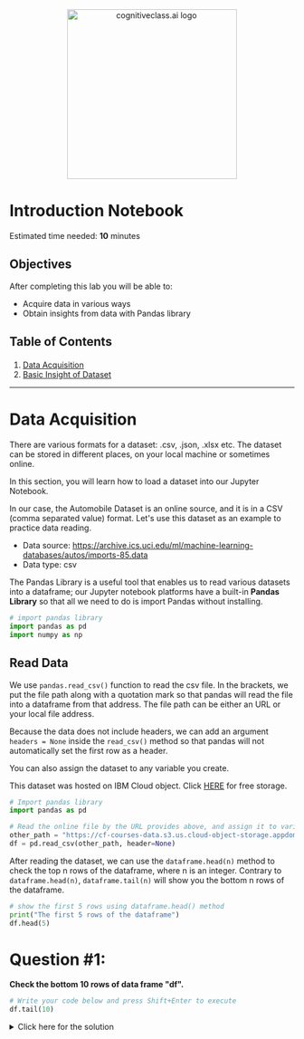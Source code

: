 <center>
    <img src="https://cf-courses-data.s3.us.cloud-object-storage.appdomain.cloud/IBMDeveloperSkillsNetwork-DA0101EN-SkillsNetwork/labs/Module%201/images/IDSNlogo.png" width="300" alt="cognitiveclass.ai logo"  />
</center>

# Introduction  Notebook

Estimated time needed: **10** minutes

## Objectives

After completing this lab you will be able to:

*   Acquire data in various ways
*   Obtain insights from data with Pandas library


<h2>Table of Contents</h2>

<div class="alert alert-block alert-info" style="margin-top: 20px">
<ol>
    <li><a href="#data_acquisition">Data Acquisition</a>
    <li><a href="#basic_insight">Basic Insight of Dataset</a></li>
</ol>

</div>
<hr>


<h1 id="data_acquisition">Data Acquisition</h1>
<p>
There are various formats for a dataset: .csv, .json, .xlsx  etc. The dataset can be stored in different places, on your local machine or sometimes online.<br>

In this section, you will learn how to load a dataset into our Jupyter Notebook.<br>

In our case, the Automobile Dataset is an online source, and it is in a CSV (comma separated value) format. Let's use this dataset as an example to practice data reading.

<ul>
    <li>Data source: <a href="https://archive.ics.uci.edu/ml/machine-learning-databases/autos/imports-85.data?utm_medium=Exinfluencer&utm_source=Exinfluencer&utm_content=000026UJ&utm_term=10006555&utm_id=NA-SkillsNetwork-Channel-SkillsNetworkCoursesIBMDeveloperSkillsNetworkDA0101ENSkillsNetwork20235326-2021-01-01" target="_blank">https://archive.ics.uci.edu/ml/machine-learning-databases/autos/imports-85.data</a></li>
    <li>Data type: csv</li>
</ul>
The Pandas Library is a useful tool that enables us to read various datasets into a dataframe; our Jupyter notebook platforms have a built-in <b>Pandas Library</b> so that all we need to do is import Pandas without installing.
</p>



```python
# import pandas library
import pandas as pd
import numpy as np
```

<h2>Read Data</h2>
<p>
We use <code>pandas.read_csv()</code> function to read the csv file. In the brackets, we put the file path along with a quotation mark so that pandas will read the file into a dataframe from that address. The file path can be either an URL or your local file address.<br>

Because the data does not include headers, we can add an argument <code>headers = None</code> inside the <code>read_csv()</code> method so that pandas will not automatically set the first row as a header.<br>

You can also assign the dataset to any variable you create.

</p>


This dataset was hosted on IBM Cloud object. Click <a href="https://cocl.us/DA101EN_object_storage?utm_medium=Exinfluencer&utm_source=Exinfluencer&utm_content=000026UJ&utm_term=10006555&utm_id=NA-SkillsNetwork-Channel-SkillsNetworkCoursesIBMDeveloperSkillsNetworkDA0101ENSkillsNetwork20235326-2021-01-01">HERE</a> for free storage.



```python
# Import pandas library
import pandas as pd

# Read the online file by the URL provides above, and assign it to variable "df"
other_path = "https://cf-courses-data.s3.us.cloud-object-storage.appdomain.cloud/IBMDeveloperSkillsNetwork-DA0101EN-SkillsNetwork/labs/Data%20files/auto.csv"
df = pd.read_csv(other_path, header=None)
```

After reading the dataset, we can use the <code>dataframe.head(n)</code> method to check the top n rows of the dataframe, where n is an integer. Contrary to <code>dataframe.head(n)</code>, <code>dataframe.tail(n)</code> will show you the bottom n rows of the dataframe.



```python
# show the first 5 rows using dataframe.head() method
print("The first 5 rows of the dataframe") 
df.head(5)
```

<div class="alert alert-danger alertdanger" style="margin-top: 20px">
<h1> Question #1: </h1>
<b>Check the bottom 10 rows of data frame "df".</b>
</div>



```python
# Write your code below and press Shift+Enter to execute 
df.tail(10)
```

<details><summary>Click here for the solution</summary>

```python
print("The last 10 rows of the dataframe\n")
df.tail(10)
```


<h3>Add Headers</h3>
<p>
Take a look at our dataset. Pandas automatically set the header with an integer starting from 0.
</p>
<p>
To better describe our data, we can introduce a header. This information is available at:  <a href="https://archive.ics.uci.edu/ml/datasets/Automobile?utm_medium=Exinfluencer&utm_source=Exinfluencer&utm_content=000026UJ&utm_term=10006555&utm_id=NA-SkillsNetwork-Channel-SkillsNetworkCoursesIBMDeveloperSkillsNetworkDA0101ENSkillsNetwork20235326-2021-01-01" target="_blank">https://archive.ics.uci.edu/ml/datasets/Automobile</a>.
</p>
<p>
Thus, we have to add headers manually.
</p>
<p>
First, we create a list "headers" that include all column names in order.
Then, we use <code>dataframe.columns = headers</code> to replace the headers with the list we created.
</p>



```python
# create headers list
headers = ["symboling","normalized-losses","make","fuel-type","aspiration", "num-of-doors","body-style",
         "drive-wheels","engine-location","wheel-base", "length","width","height","curb-weight","engine-type",
         "num-of-cylinders", "engine-size","fuel-system","bore","stroke","compression-ratio","horsepower",
         "peak-rpm","city-mpg","highway-mpg","price"]
print("headers\n", headers)
```

We replace headers and recheck our dataframe:



```python
df.columns = headers
df.head(10)
```

We need to replace the "?" symbol with NaN so the dropna() can remove the missing values:



```python
df1=df.replace('?',np.NaN)

```

We can drop missing values along the column "price" as follows:



```python
df=df1.dropna(subset=["price"], axis=0)
df.head(20)
```

Now, we have successfully read the raw dataset and added the correct headers into the dataframe.


 <div class="alert alert-danger alertdanger" style="margin-top: 20px">
<h1> Question #2: </h1>
<b>Find the name of the columns of the dataframe.</b>
</div>



```python
# Write your code below and press Shift+Enter to execute 
print(df.info())
```

<details><summary>Click here for the solution</summary>

```python
print(df.columns)
```

</details>


<h2>Save Dataset</h2>
<p>
Correspondingly, Pandas enables us to save the dataset to csv. By using the <code>dataframe.to_csv()</code> method, you can add the file path and name along with quotation marks in the brackets.
</p>
<p>
For example, if you would save the dataframe <b>df</b> as <b>automobile.csv</b> to your local machine, you may use the syntax below, where <code>index = False</code> means the row names will not be written.
</p>

df.to_csv("automobile.csv", index=False)
We can also read and save other file formats. We can use similar functions like **`pd.read_csv()`** and **`df.to_csv()`** for other data formats. The functions are listed in the following table:


<h2>Read/Save Other Data Formats</h2>

| Data Formate |        Read       |            Save |
| ------------ | :---------------: | --------------: |
| csv          |  `pd.read_csv()`  |   `df.to_csv()` |
| json         |  `pd.read_json()` |  `df.to_json()` |
| excel        | `pd.read_excel()` | `df.to_excel()` |
| hdf          |  `pd.read_hdf()`  |   `df.to_hdf()` |
| sql          |  `pd.read_sql()`  |   `df.to_sql()` |
| ...          |        ...        |             ... |


<h1 id="basic_insight">Basic Insight of Dataset</h1>
<p>
After reading data into Pandas dataframe, it is time for us to explore the dataset.<br>

There are several ways to obtain essential insights of the data to help us better understand our dataset.

</p>


<h2>Data Types</h2>
<p>
Data has a variety of types.<br>

The main types stored in Pandas dataframes are <b>object</b>, <b>float</b>, <b>int</b>, <b>bool</b> and <b>datetime64</b>. In order to better learn about each attribute, it is always good for us to know the data type of each column. In Pandas:

</p>



```python
df.dtypes

```

A series with the data type of each column is returned.



```python
# check the data type of data frame "df" by .dtypes
print(df.dtypes)
```

<p>
As shown above, it is clear to see that the data type of "symboling" and "curb-weight" are <code>int64</code>, "normalized-losses" is <code>object</code>, and "wheel-base" is <code>float64</code>, etc.
</p>
<p>
These data types can be changed; we will learn how to accomplish this in a later module.
</p>


<h2>Describe</h2>
If we would like to get a statistical summary of each column e.g. count, column mean value, column standard deviation, etc., we use the describe method:

dataframe.describe()
This method will provide various summary statistics, excluding <code>NaN</code> (Not a Number) values.



```python
df.describe()
```

<p>
This shows the statistical summary of all numeric-typed (int, float) columns.<br>

For example, the attribute "symboling" has 205 counts, the mean value of this column is 0.83, the standard deviation is 1.25, the minimum value is -2, 25th percentile is 0, 50th percentile is 1, 75th percentile is 2, and the maximum value is 3. <br>

However, what if we would also like to check all the columns including those that are of type object? <br><br>

You can add an argument <code>include = "all"</code> inside the bracket. Let's try it again.

</p>



```python
# describe all the columns in "df" 
df.describe(include = "all")
```

<p>
Now it provides the statistical summary of all the columns, including object-typed attributes.<br>

We can now see how many unique values there, which one is the top value and the frequency of top value in the object-typed columns.<br>

Some values in the table above show as "NaN". This is because those numbers are not available regarding a particular column type.<br>

</p>


<div class="alert alert-danger alertdanger" style="margin-top: 20px">
<h1> Question #3: </h1>

<p>
You can select the columns of a dataframe by indicating the name of each column. For example, you can select the three columns as follows:
</p>
<p>
    <code>dataframe[[' column 1 ','column 2', 'column 3']]</code>
</p>
<p>
Where "column" is the name of the column, you can apply the method  ".describe()" to get the statistics of those columns as follows:
</p>
<p>
    <code>dataframe[[' column 1 ','column 2', 'column 3'] ].describe()</code>
</p>

Apply the  method to ".describe()" to the columns 'length' and 'compression-ratio'.

</div>



```python
# Write your code below and press Shift+Enter to execute 
df[['length','compression-ratio']].describe()
```

<details><summary>Click here for the solution</summary>

```python
df[['length', 'compression-ratio']].describe()
```

</details>


<h2>Info</h2>
Another method you can use to check your dataset is:

dataframe.info()
It provides a concise summary of your DataFrame.

This method prints information about a DataFrame including the index dtype and columns, non-null values and memory usage.



```python
# look at the info of "df"
df.info()
```

<h1>Excellent! You have just completed the  Introduction Notebook!</h1>


### Thank you for completing this lab!

## Author

<a href="https://www.linkedin.com/in/joseph-s-50398b136/?utm_medium=Exinfluencer&utm_source=Exinfluencer&utm_content=000026UJ&utm_term=10006555&utm_id=NA-SkillsNetwork-Channel-SkillsNetworkCoursesIBMDeveloperSkillsNetworkDA0101ENSkillsNetwork20235326-2021-01-01" target="_blank">Joseph Santarcangelo</a>

### Other Contributors

<a href="https://www.linkedin.com/in/mahdi-noorian-58219234/?utm_medium=Exinfluencer&utm_source=Exinfluencer&utm_content=000026UJ&utm_term=10006555&utm_id=NA-SkillsNetwork-Channel-SkillsNetworkCoursesIBMDeveloperSkillsNetworkDA0101ENSkillsNetwork20235326-2021-01-01" target="_blank">Mahdi Noorian PhD</a>

Bahare Talayian

Eric Xiao

Steven Dong

Parizad

Hima Vasudevan

<a href="https://www.linkedin.com/in/fiorellawever/?utm_medium=Exinfluencer&utm_source=Exinfluencer&utm_content=000026UJ&utm_term=10006555&utm_id=NA-SkillsNetwork-Channel-SkillsNetworkCoursesIBMDeveloperSkillsNetworkDA0101ENSkillsNetwork20235326-2021-01-01" target="_blank">Fiorella Wenver</a>

<a href="https://www.linkedin.com/in/yi-leng-yao-84451275/?utm_medium=Exinfluencer&utm_source=Exinfluencer&utm_content=000026UJ&utm_term=10006555&utm_id=NA-SkillsNetwork-Channel-SkillsNetworkCoursesIBMDeveloperSkillsNetworkDA0101ENSkillsNetwork20235326-2021-01-01" target="_blank" >Yi Yao</a>.

## Change Log

| Date (YYYY-MM-DD) | Version | Changed By | Change Description                       |
| ----------------- | ------- | ---------- | ---------------------------------------- |
| 2020-10-30        | 2.3     | Lakshmi    | Changed URL of the csv                   |
| 2020-09-22        | 2.2     | Nayef      | Added replace() method to remove '?'     |
| 2020-09-09        | 2.1     | Lakshmi    | Made changes in info method of dataframe |
| 2020-08-27        | 2.0     | Lavanya    | Moved lab to course repo in GitLab       |

<hr>

## <h3 align="center"> © IBM Corporation 2020. All rights reserved. <h3/>

